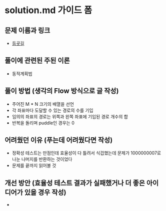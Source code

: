 # solution.md 가이드 폼

## 문제 이름과 링크

- [등굣길](https://school.programmers.co.kr/learn/courses/30/lessons/42898)

## 풀이에 관련된 주된 이론

- 동적계획법

## 풀이 방법 (생각의 Flow 방식으로 글 작성)

- 주어진 M * N 크기의 배열을 선언
- 각 좌표마다 도달할 수 있는 경로의 수를 기입
- 임의의 좌표의 경로는 위쪽과 왼쪽 좌표에 기입된 경로 개수의 합
- 반복을 돌리며 puddle인 경우는 0

## 어려웠던 이유 (푸는데 어려웠다면 작성)

- 정확성 테스트는 만점인데 효율성이 다 틀려서 식겁했는데 문제가 1000000007로 나눈 나머지를 반환하는 것이었다
- 문제를 끝까지 읽어볼 것

## 개선 방안 (효율성 테스트 결과가 실패했거나 더 좋은 아이디어가 있을 경우 작성)

- 